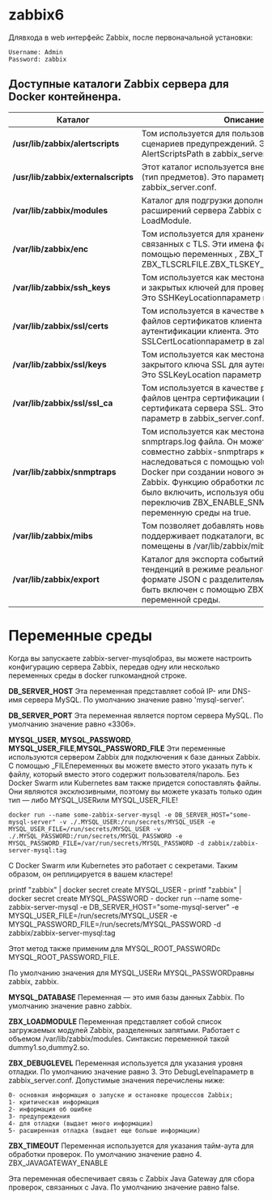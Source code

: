 # zabbix6


Длявхода в web интерфейс Zabbix, после первоначальной установки:
~~~
Username: Admin
Password: zabbix
~~~


## Доступные каталоги Zabbix сервера для Docker контейненра.

|Каталог   |Описание   |
|----------|-----------|
|**/usr/lib/zabbix/alertscripts**   |Том используется для пользовательских сценариев  предупреждений. Это параметр AlertScriptsPath в zabbix_server.conf.|
|**/usr/lib/zabbix/externalscripts**|Этот каталог используется внешними проверками (тип предметов). Это параметр ExternalScripts в zabbix_server.conf.|
|**/var/lib/zabbix/modules**        |Каталог для подгрузки дополнительных модулей и расширений сервера Zabbix с помощью функции LoadModule.|
|**/var/lib/zabbix/enc**            |Том используется для хранения файлов, связанных с TLS. Эти имена файлов задаются с помощью переменных , ZBX_TLSCAFILEи ZBX_TLSCRLFILE.ZBX_TLSKEY_FILEZBX_TLSPSKFILE|
|**/var/lib/zabbix/ssh_keys**       |Том используется как местонахождение открытых и закрытых ключей для проверок и действий SSH. Это SSHKeyLocationпараметр в zabbix_server.conf.|
|**/var/lib/zabbix/ssl/certs**      | Том используется в качестве местоположения файлов сертификатов клиента SSL для аутентификации клиента. Это SSLCertLocationпараметр в zabbix_server.conf.|
|**/var/lib/zabbix/ssl/keys**       | Том используется как местонахождение файлов закрытого ключа SSL для аутентификации клиента. Это SSLKeyLocation параметр в zabbix_server.conf.|
|**/var/lib/zabbix/ssl/ssl_ca**     | Том используется в качестве расположения файлов центра сертификации (CA) для проверки сертификата сервера SSL. Это SSLCALocation параметр в zabbix_server.conf.|
|**/var/lib/zabbix/snmptraps**      | Том используется как местонахождение snmptraps.log файла. Он может использоваться совместно zabbix-snmptraps контейнером и наследоваться с помощью volumes_from опции Docker при создании нового экземпляра сервера Zabbix. Функцию обработки ловушек SNMP можно было включить, используя общий том и  переключив ZBX_ENABLE_SNMP_TRAPS переменную среды на true.|
|**/var/lib/zabbix/mibs**           | Том позволяет добавлять новые файлы MIB. Он не поддерживает подкаталоги,  все MIB должны быть помещены в /var/lib/zabbix/mibs.|
|**/var/lib/zabbix/export**         | Каталог для экспорта событий, истории и тенденций в режиме реального времени в  формате JSON с разделителями строк. Может быть включен с помощью ZBX_EXPORTFILESIZE переменной среды.|




# Переменные среды

Когда вы запускаете zabbix-server-mysqlобраз, вы можете настроить конфигурацию сервера Zabbix, передав одну или несколько переменных среды в docker runкомандной строке.


**DB_SERVER_HOST**
Эта переменная представляет собой IP- или DNS-имя сервера MySQL. По умолчанию значение равно 'mysql-server'.

**DB_SERVER_PORT**
Эта переменная является портом сервера MySQL. По умолчанию значение равно «3306».

**MYSQL_USER**, **MYSQL_PASSWORD**, **MYSQL_USER_FILE**,**MYSQL_PASSWORD_FILE**
Эти переменные используются сервером Zabbix для подключения к базе данных Zabbix. С помощью _FILEпеременных вы можете вместо этого указать путь к файлу, который вместо этого содержит пользователя/пароль. Без Docker Swarm или Kubernetes вам также придется сопоставлять файлы. Они являются эксклюзивными, поэтому вы можете указать только один тип — либо MYSQL_USERили MYSQL_USER_FILE!

~~~
docker run --name some-zabbix-server-mysql -e DB_SERVER_HOST="some-mysql-server" -v ./.MYSQL_USER:/run/secrets/MYSQL_USER -e MYSQL_USER_FILE=/run/secrets/MYSQL_USER -v ./.MYSQL_PASSWORD:/run/secrets/MYSQL_PASSWORD -e MYSQL_PASSWORD_FILE=/var/run/secrets/MYSQL_PASSWORD -d zabbix/zabbix-server-mysql:tag
~~~

С Docker Swarm или Kubernetes это работает с секретами. Таким образом, он реплицируется в вашем кластере!

printf "zabbix" | docker secret create MYSQL_USER -
printf "zabbix" | docker secret create MYSQL_PASSWORD -
docker run --name some-zabbix-server-mysql -e DB_SERVER_HOST="some-mysql-server" -e MYSQL_USER_FILE=/run/secrets/MYSQL_USER -e MYSQL_PASSWORD_FILE=/run/secrets/MYSQL_PASSWORD -d zabbix/zabbix-server-mysql:tag

Этот метод также применим для MYSQL_ROOT_PASSWORDс MYSQL_ROOT_PASSWORD_FILE.

По умолчанию значения для MYSQL_USERи MYSQL_PASSWORDравны zabbix, zabbix.

**MYSQL_DATABASE**
Переменная — это имя базы данных Zabbix. По умолчанию значение равно zabbix.

**ZBX_LOADMODULE**
Переменная представляет собой список загружаемых модулей Zabbix, разделенных запятыми. Работает с объемом /var/lib/zabbix/modules. Синтаксис переменной такой dummy1.so,dummy2.so.

**ZBX_DEBUGLEVEL**
Переменная используется для указания уровня отладки. По умолчанию значение равно 3. Это DebugLevelпараметр в zabbix_server.conf. Допустимые значения перечислены ниже:

    0- основная информация о запуске и остановке процессов Zabbix;
    1- критическая информация
    2- информация об ошибке
    3- предупреждения
    4- для отладки (выдает много информации)
    5- расширенная отладка (выдает еще больше информации)

**ZBX_TIMEOUT**
Переменная используется для указания тайм-аута для обработки проверок. По умолчанию значение равно 4.
ZBX_JAVAGATEWAY_ENABLE

Эта переменная обеспечивает связь с Zabbix Java Gateway для сбора проверок, связанных с Java. По умолчанию значение равно false.